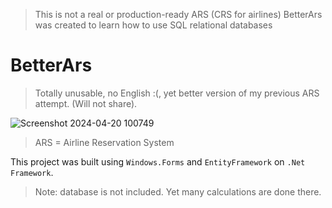 > This is not a real or production-ready ARS (CRS for airlines)
> BetterArs was created to learn how to use SQL relational databases

# BetterArs
> Totally unusable, no English :(, yet better version of my previous ARS attempt. (Will not share).

![Screenshot 2024-04-20 100749](https://github.com/R2Vhcno/BetterArs/assets/36736480/922c39c4-2950-400d-b655-95db1ecffd22 "Main Window")

>ARS = Airline Reservation System

This project was built using `Windows.Forms` and `EntityFramework` on `.Net Framework`.

> Note: database is not included. Yet many calculations are done there.
